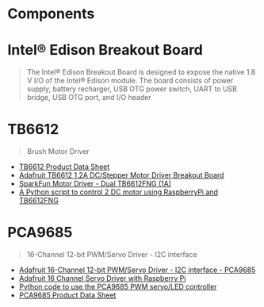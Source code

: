 # Components

# Intel® Edison Breakout Board

> The Intel® Edison Breakout Board is designed to expose the native 1.8 V I/O of the Intel® Edison module. The board consists of power supply, battery recharger, USB OTG power switch, UART to USB bridge, USB OTG port, and I/O header

# TB6612

> Brush Motor Driver

- [TB6612 Product Data Sheet](http://toshiba.semicon-storage.com/ap-en/product/linear/motordriver/detail.TB6612FNG.html)
- [Adafruit TB6612 1.2A DC/Stepper Motor Driver Breakout Board](https://learn.adafruit.com/adafruit-tb6612-h-bridge-dc-stepper-motor-driver-breakout/overview)
- [SparkFun Motor Driver - Dual TB6612FNG (1A)](https://www.sparkfun.com/products/9457)
- [A Python script to control 2 DC motor using RaspberryPi and TB6612FNG](https://github.com/chojayr/Pi-dro/blob/master/Pidro.py)

# PCA9685 

> 16-Channel 12-bit PWM/Servo Driver - I2C interface

- [Adafruit 16-Channel 12-bit PWM/Servo Driver - I2C interface - PCA9685](https://www.adafruit.com/product/815)
- [Adafruit 16 Channel Servo Driver with Raspberry Pi](https://learn.adafruit.com/adafruit-16-channel-servo-driver-with-raspberry-pi/hooking-it-up?view=all)
- [Python code to use the PCA9685 PWM servo/LED controller](https://github.com/adafruit/Adafruit_Python_PCA9685)
- [PCA9685 Product Data Sheet](https://cdn-shop.adafruit.com/datasheets/PCA9685.pdf)
